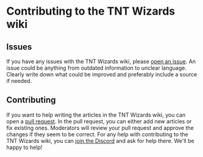 # Contributing to the TNT Wizards wiki

## Issues
If you have any issues with the TNT Wizards wiki, please [open an issue](https://github.com/ImPlotzes/tnt-wizards-wiki/issues/new). 
An issue could be anything from outdated information to unclear language. 
Clearly write down what could be improved and preferably include a source if needed.

## Contributing
If you want to help writing the articles in the TNT Wizards wiki, you can open 
a [pull request](https://github.com/ImPlotzes/tnt-wizards-wiki/pulls). In the pull request,
you can either add new articles or fix existing ones. Moderators will review your pull request and
approve the changes if they seem to be correct. For any help with contributing to the TNT Wizards wiki,
you can [join the Discord](https://discord.gg/Mappy28gZD) and ask for help there. 
We'll be happy to help!
